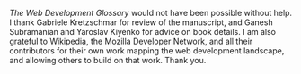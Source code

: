 _The Web Development Glossary_ would not have been possible without help. I thank Gabriele Kretzschmar for review of the manuscript, and Ganesh Subramanian and Yaroslav Kiyenko for advice on book details. I am also grateful to Wikipedia, the Mozilla Developer Network, and all their contributors for their own work mapping the web development landscape, and allowing others to build on that work. Thank&nbsp;you.
